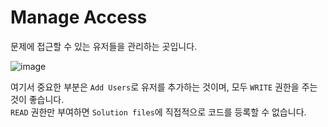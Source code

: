 # Manage Access

문제에 접근할 수 있는 유저들을 관리하는 곳입니다.

![image](https://user-images.githubusercontent.com/79046106/204025502-0c64bc4f-e467-49c7-9ef9-fcddd42b0d2b.png)

여기서 중요한 부분은 ```Add Users```로 유저를 추가하는 것이며, 모두 ```WRITE``` 권한을 주는 것이 좋습니다.  
```READ``` 권한만 부여하면 ```Solution files```에 직접적으로 코드를 등록할 수 없습니다.
